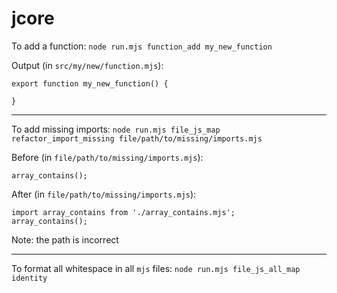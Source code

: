 # jcore

To add a function: `node run.mjs function_add my_new_function`

Output (in `src/my/new/function.mjs`):
```
export function my_new_function() {
    
}
```

---

To add missing imports: `node run.mjs file_js_map refactor_import_missing file/path/to/missing/imports.mjs`

Before (in `file/path/to/missing/imports.mjs`):
```
array_contains();
```

After (in `file/path/to/missing/imports.mjs`):
```
import array_contains from './array_contains.mjs';
array_contains();
```
Note: the path is incorrect

---

To format all whitespace in all `mjs` files: `node run.mjs file_js_all_map identity`
